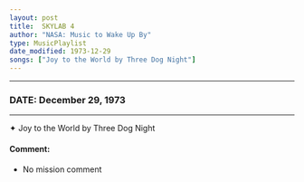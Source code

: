 ```yaml
---
layout: post
title:  SKYLAB 4
author: "NASA: Music to Wake Up By"
type: MusicPlaylist
date_modified: 1973-12-29
songs: ["Joy to the World by Three Dog Night"]
---
```


----
### DATE: December 29, 1973
----
✦ Joy to the World by Three Dog Night

#### Comment:
* No mission comment



<br/>
<center>
	<a target="_blank"
	   href="https://twitter.com/intent/tweet?hashtags=Space,NASA,Playlist,NASAWakeupCalls,SpaceProgram&text={{ page.author}}, '{{ page.songs.first }}' {{ page.title }}, {{ page.date | date: '%B %d, %Y' }}. {{ site.url }}{{ page.url }}&via=nasawakeupcalls"><i class="fab fa-twitter" alt="Tweet this page" style="font-size: 1.3em;"></i></a>
	&nbsp; 	<i class="fas fa-user-astronaut" style="font-size: 1.5em;"></i> &nbsp;
    <a type="amzn" search="'Joy to the World by Three Dog Night'" category="popular music">
    <i class="fab fa-amazon" style="font-size: 1.3em;"></i></a>
</center>
